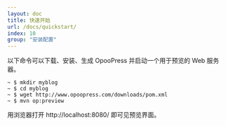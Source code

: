 ```yaml
---
layout: doc
title: 快速开始
url: /docs/quickstart/
index: 10
group: "安装配置"
---
```


以下命令可以下载、安装、生成 OpooPress 并启动一个用于预览的 Web 服务器。
```
~ $ mkdir myblog
~ $ cd myblog
~ $ wget http://www.opoopress.com/downloads/pom.xml
~ $ mvn op:preview
```
用浏览器打开 http://localhost:8080/ 即可见预览界面。


